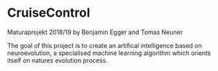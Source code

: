 # CruiseControl
Maturaprojekt 2018/19 by Benjamin Egger and Tomas Neuner

The goal of this project is to create an artifical intelligence based on neuroevolution, a specialised machine learning algorithm which orients itself on natures evolution process.



